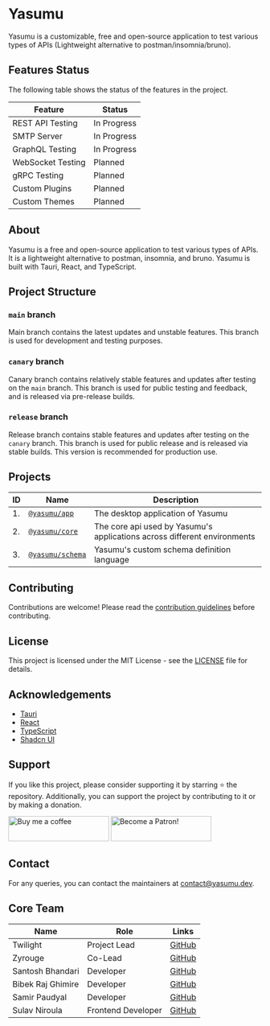 # Yasumu

Yasumu is a customizable, free and open-source application to test various types of APIs (Lightweight alternative to postman/insomnia/bruno).

## Features Status

The following table shows the status of the features in the project.

| Feature           | Status      |
| ----------------- | ----------- |
| REST API Testing  | In Progress |
| SMTP Server       | In Progress |
| GraphQL Testing   | In Progress |
| WebSocket Testing | Planned     |
| gRPC Testing      | Planned     |
| Custom Plugins    | Planned     |
| Custom Themes     | Planned     |

## About

Yasumu is a free and open-source application to test various types of APIs. It is a lightweight alternative to postman, insomnia, and bruno. Yasumu is built with Tauri, React, and TypeScript.

## Project Structure

### `main` branch

Main branch contains the latest updates and unstable features. This branch is used for development and testing purposes.

### `canary` branch

Canary branch contains relatively stable features and updates after testing on the `main` branch. This branch is used for public testing and feedback, and is released via pre-release builds.

### `release` branch

Release branch contains stable features and updates after testing on the `canary` branch. This branch is used for public release and is released via stable builds. This version is recommended for production use.

## Projects

| ID  | Name                                  | Description                                                              |
| --- | ------------------------------------- | ------------------------------------------------------------------------ |
| 1.  | [`@yasumu/app`](./apps/yasumu)        | The desktop application of Yasumu                                        |
| 2.  | [`@yasumu/core`](./packages/core)     | The core api used by Yasumu's applications across different environments |
| 3.  | [`@yasumu/schema`](./packages/schema) | Yasumu's custom schema definition language                               |

## Contributing

Contributions are welcome! Please read the [contribution guidelines](CONTRIBUTING.md) before contributing.

## License

This project is licensed under the MIT License - see the [LICENSE](LICENSE) file for details.

## Acknowledgements

- [Tauri](https://tauri.app/)
- [React](https://reactjs.org/)
- [TypeScript](https://www.typescriptlang.org/)
- [Shadcn UI](https://ui.shadcn.com/)

## Support

If you like this project, please consider supporting it by starring ⭐ the repository. Additionally, you can support the project by contributing to it or by making a donation.

<a href="https://www.buymeacoffee.com/twlite"><img src="https://cdn.buymeacoffee.com/buttons/v2/default-yellow.png" alt="Buy me a coffee" width="200" height="50"></a> <a href="https://www.patreon.com/twlite"><img src="https://c5.patreon.com/external/logo/become_a_patron_button.png" alt="Become a Patron!" width="200" height="50"></a>

## Contact

For any queries, you can contact the maintainers at [contact@yasumu.dev](mailto:contact@yasumu.dev).

## Core Team

| Name              | Role               | Links                                     |
| ----------------- | ------------------ | ----------------------------------------- |
| Twilight          | Project Lead       | [GitHub](https://github.com/twlite)       |
| Zyrouge           | Co-Lead            | [GitHub](https://github.com/zyrouge)      |
| Santosh Bhandari  | Developer          | [GitHub](https://github.com/bsantosh909)  |
| Bibek Raj Ghimire | Developer          | [GitHub](https://github.com/ghimirebibek) |
| Samir Paudyal     | Developer          | [GitHub](https://github.com/samir-byte)   |
| Sulav Niroula     | Frontend Developer | [GitHub](https://github.com/sulav7)       |
